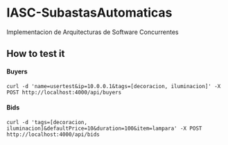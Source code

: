 # IASC-SubastasAutomaticas
Implementacion de  Arquitecturas de Software Concurrentes

## How to test it
#### Buyers
` curl -d 'name=usertest&ip=10.0.0.1&tags=[decoracion, iluminacion]' -X POST http://localhost:4000/api/buyers `

#### Bids
` curl -d 'tags=[decoracion, iluminacion]&defaultPrice=10&duration=100&item=lampara' -X POST http://localhost:4000/api/bids `
